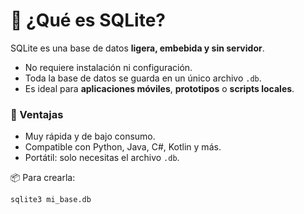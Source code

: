 # 🧠 ¿Qué es SQLite?

SQLite es una base de datos **ligera, embebida y sin servidor**.
- No requiere instalación ni configuración.
- Toda la base de datos se guarda en un único archivo `.db`.
- Es ideal para **aplicaciones móviles**, **prototipos** o **scripts locales**.

### 🔧 Ventajas
- Muy rápida y de bajo consumo.
- Compatible con Python, Java, C#, Kotlin y más.
- Portátil: solo necesitas el archivo `.db`.

📦 Para crearla:
```bash
sqlite3 mi_base.db
